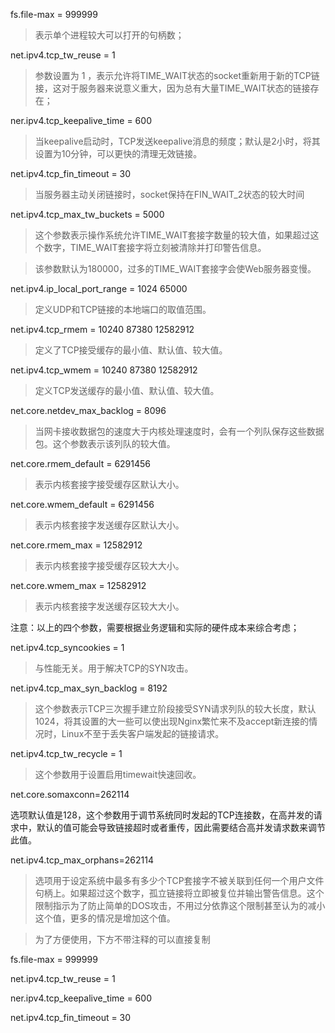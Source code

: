 fs.file-max = 999999

>表示单个进程较大可以打开的句柄数；

net.ipv4.tcp_tw_reuse = 1

>参数设置为 1 ，表示允许将TIME_WAIT状态的socket重新用于新的TCP链接，这对于服务器来说意义重大，因为总有大量TIME_WAIT状态的链接存在；

ner.ipv4.tcp_keepalive_time = 600

>当keepalive启动时，TCP发送keepalive消息的频度；默认是2小时，将其设置为10分钟，可以更快的清理无效链接。

net.ipv4.tcp_fin_timeout = 30

>当服务器主动关闭链接时，socket保持在FIN_WAIT_2状态的较大时间

net.ipv4.tcp_max_tw_buckets = 5000

>这个参数表示操作系统允许TIME_WAIT套接字数量的较大值，如果超过这个数字，TIME_WAIT套接字将立刻被清除并打印警告信息。

>该参数默认为180000，过多的TIME_WAIT套接字会使Web服务器变慢。

net.ipv4.ip_local_port_range = 1024 65000

>定义UDP和TCP链接的本地端口的取值范围。

net.ipv4.tcp_rmem = 10240 87380 12582912

>定义了TCP接受缓存的最小值、默认值、较大值。

net.ipv4.tcp_wmem = 10240 87380 12582912

>定义TCP发送缓存的最小值、默认值、较大值。

net.core.netdev_max_backlog = 8096

>当网卡接收数据包的速度大于内核处理速度时，会有一个列队保存这些数据包。这个参数表示该列队的较大值。

net.core.rmem_default = 6291456

>表示内核套接字接受缓存区默认大小。

net.core.wmem_default = 6291456

>表示内核套接字发送缓存区默认大小。

net.core.rmem_max = 12582912

>表示内核套接字接受缓存区较大大小。

net.core.wmem_max = 12582912

>表示内核套接字发送缓存区较大大小。

注意：以上的四个参数，需要根据业务逻辑和实际的硬件成本来综合考虑；

net.ipv4.tcp_syncookies = 1

>与性能无关。用于解决TCP的SYN攻击。

net.ipv4.tcp_max_syn_backlog = 8192

>这个参数表示TCP三次握手建立阶段接受SYN请求列队的较大长度，默认1024，将其设置的大一些可以使出现Nginx繁忙来不及accept新连接的情况时，Linux不至于丢失客户端发起的链接请求。

net.ipv4.tcp_tw_recycle = 1

>这个参数用于设置启用timewait快速回收。

net.core.somaxconn=262114

选项默认值是128，这个参数用于调节系统同时发起的TCP连接数，在高并发的请求中，默认的值可能会导致链接超时或者重传，因此需要结合高并发请求数来调节此值。

net.ipv4.tcp_max_orphans=262114

>选项用于设定系统中最多有多少个TCP套接字不被关联到任何一个用户文件句柄上。如果超过这个数字，孤立链接将立即被复位并输出警告信息。这个限制指示为了防止简单的DOS攻击，不用过分依靠这个限制甚至认为的减小这个值，更多的情况是增加这个值。

>为了方便使用，下方不带注释的可以直接复制

fs.file-max = 999999

net.ipv4.tcp_tw_reuse = 1

ner.ipv4.tcp_keepalive_time = 600

net.ipv4.tcp_fin_timeout = 30